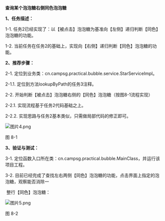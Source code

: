 **查询某个泡泡糖右侧同色泡泡糖**

**1、任务描述：** 

1-1. 任务2已经实现了：以【被点击】泡泡糖为基准向【左侧】递归判断【同色】泡泡糖的功能。

1-2. 当前任务在任务2的基础上，实现向【右侧】递归判断【同色】泡泡糖的功能。

**2、推荐步骤：** 

2-1. 定位到业务类：cn.campsg.practical.bubble.service.StarServiceImpl。

2-1.1. 定位到方法lookupByPath的任务3注释。

2-2. 开始判断【被点击】泡泡糖右侧的【同色】泡泡糖（按图8-1流程实现）

2-2.1. 实现流程基于任务2代码基础之上。

2-2.2. 实现思路与任务2基本类似，只需做局部代码的修正即可。

![图片4.png](http://www.csgmooc.com/ueditor/jsp/upload/image/20160317/1458196148517075826.png) 

图 8-1 



**3、验证与测试：** 

3-1. 定位函数入口所在类：cn.campsg.practical.bubble.MainClass，并运行该项目工程。

3-2. 目前已经完成了查找左右两侧【同色】泡泡糖的功能，点击界面上指定的泡泡糖，观察能否消除一

​       整行【同色】泡泡糖：

![图片5.png](http://www.csgmooc.com/ueditor/jsp/upload/image/20160317/1458196161929064972.png) 

图 8-2
